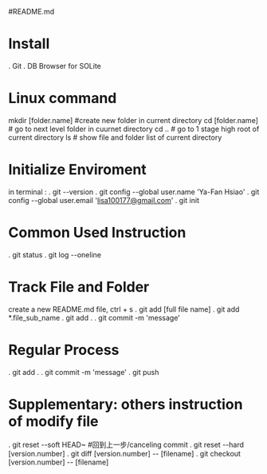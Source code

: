 #README.md
# Install
. Git
. DB Browser for SOLite

# Linux command
mkdir [folder.name] #create new folder in current directory
cd [folder.name] # go to next level folder in cuurnet directory
cd .. # go to 1 stage high root of current directory
ls # show file and folder list of current directory

# Initialize Enviroment
in terminal :
. git --version
. git config --global user.name 'Ya-Fan Hsiao'
. git config --global user.email 'lisa100177@gmail.com'
. git init

# Common Used Instruction
. git status
. git log --oneline

# Track File and Folder
create a new README.md file, ctrl + s
. git add [full file name]
. git add *.file_sub_name
. git add .
. git commit -m 'message'

# Regular Process
. git add .
. git commit -m 'message'
. git push

# Supplementary: others instruction of modify file
. git reset --soft HEAD~ #回到上一步/canceling commit
. git reset --hard [version.number]
. git diff [version.number] -- [filename]
. git checkout [version.number] -- [filename]